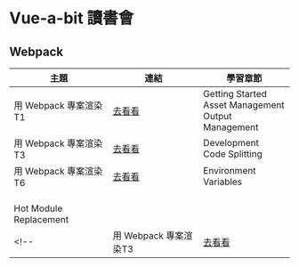 # Vue-a-bit 讀書會

## Webpack
|主題|連結|學習章節|
|---|---|---|
|用 Webpack 專案渲染T1|[去看看](https://github.com/DeepJavaScript/vite-a-bit/tree/Jinwen/t1)|Getting Started<br>Asset Management<br>Output Management|
|用 Webpack 專案渲染T3|[去看看](https://github.com/DeepJavaScript/vite-a-bit/tree/Jinwen/t3)|Development<br>Code Splitting|
|用 Webpack 專案渲染T6|[去看看](https://github.com/DeepJavaScript/vite-a-bit/tree/Jinwen/t5)|Environment Variables
<br>Hot Module Replacement|
<!-- |用 Webpack 專案渲染T3|[去看看](https://github.com/DeepJavaScript/vite-a-bit/tree/Jinwen/t3)|<br>Tree Shaking<br>Production| -->